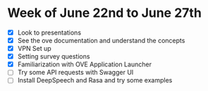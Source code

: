 # Week of June 22nd to June 27th
- [x] Look to presentations
- [x] See the ove documentation and understand the concepts
- [x] VPN Set up 
- [x] Setting survey questions
- [x] Familiarization with OVE Application Launcher
- [ ] Try some API requests with Swagger UI
- [ ] Install DeepSpeech and Rasa and try some examples

